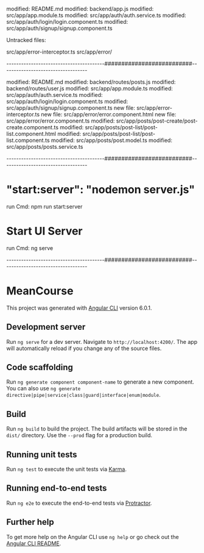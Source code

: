 modified:   README.md
modified:   backend/app.js
modified:   src/app/app.module.ts
modified:   src/app/auth/auth.service.ts
modified:   src/app/auth/login/login.component.ts
modified:   src/app/auth/signup/signup.component.ts


Untracked files:

src/app/error-interceptor.ts
src/app/error/

----------------------------------------##########################-----------------------------------

modified:   README.md
modified:   backend/routes/posts.js
modified:   backend/routes/user.js
modified:   src/app/app.module.ts
modified:   src/app/auth/auth.service.ts
modified:   src/app/auth/login/login.component.ts
modified:   src/app/auth/signup/signup.component.ts
new file:   src/app/error-interceptor.ts
new file:   src/app/error/error.component.html
new file:   src/app/error/error.component.ts
modified:   src/app/posts/post-create/post-create.component.ts
modified:   src/app/posts/post-list/post-list.component.html
modified:   src/app/posts/post-list/post-list.component.ts
modified:   src/app/posts/post.model.ts
modified:   src/app/posts/posts.service.ts

----------------------------------------##########################-----------------------------------

# "start:server": "nodemon server.js"
run Cmd: npm run start:server

# Start UI Server
run Cmd: ng serve

----------------------------------------##########################-----------------------------------
# MeanCourse

This project was generated with [Angular CLI](https://github.com/angular/angular-cli) version 6.0.1.

## Development server

Run `ng serve` for a dev server. Navigate to `http://localhost:4200/`. The app will automatically reload if you change any of the source files.

## Code scaffolding

Run `ng generate component component-name` to generate a new component. You can also use `ng generate directive|pipe|service|class|guard|interface|enum|module`.

## Build

Run `ng build` to build the project. The build artifacts will be stored in the `dist/` directory. Use the `--prod` flag for a production build.

## Running unit tests

Run `ng test` to execute the unit tests via [Karma](https://karma-runner.github.io).

## Running end-to-end tests

Run `ng e2e` to execute the end-to-end tests via [Protractor](http://www.protractortest.org/).

## Further help

To get more help on the Angular CLI use `ng help` or go check out the [Angular CLI README](https://github.com/angular/angular-cli/blob/master/README.md).
